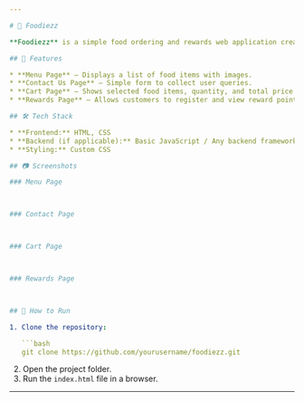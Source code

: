 ```yaml
---

# 🍔 Foodiezz

**Foodiezz** is a simple food ordering and rewards web application created as a B.Tech first-year project. It allows users to explore a menu, add items to a cart, register for rewards, and contact the store.

## 📌 Features

* **Menu Page** – Displays a list of food items with images.
* **Contact Us Page** – Simple form to collect user queries.
* **Cart Page** – Shows selected food items, quantity, and total price.
* **Rewards Page** – Allows customers to register and view reward points.

## 🛠️ Tech Stack

* **Frontend:** HTML, CSS
* **Backend (if applicable):** Basic JavaScript / Any backend framework you used
* **Styling:** Custom CSS

## 📷 Screenshots

### Menu Page



### Contact Page



### Cart Page



### Rewards Page



## 🚀 How to Run

1. Clone the repository:

   ```bash
   git clone https://github.com/yourusername/foodiezz.git
   ```
2. Open the project folder.
3. Run the `index.html` file in a browser.


---
```


